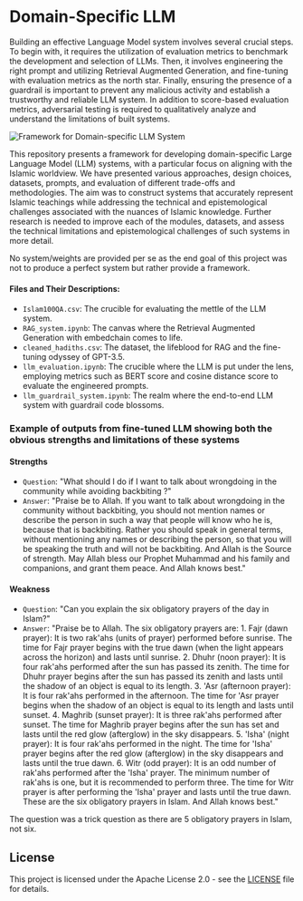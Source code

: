 # Domain-Specific LLM

Building an effective Language Model system involves several crucial steps. To begin with, it requires the utilization of evaluation metrics to benchmark the development and selection of LLMs. Then, it involves engineering the right prompt and utilizing Retrieval Augmented Generation, and fine-tuning with evaluation metrics as the north star. Finally, ensuring the presence of a guardrail is important to prevent any malicious activity and establish a trustworthy and reliable LLM system. In addition to score-based evaluation metrics, adversarial testing is required to qualitatively analyze and understand the limitations of built systems.

![Framework for Domain-specific LLM System](full-stack-gen-ai-framework.png)

This repository presents a framework for developing domain-specific Large Language Model (LLM) systems, with a particular focus on aligning with the Islamic worldview. We have presented various approaches, design choices, datasets, prompts, and evaluation of different trade-offs and methodologies. The aim was to construct systems that accurately represent Islamic teachings while addressing the technical and epistemological challenges associated with the nuances of Islamic knowledge. Further research is needed to improve each of the modules, datasets, and assess the technical limitations and epistemological challenges of such systems in more detail.

No system/weights are provided per se as the end goal of this project was not to produce a perfect system but rather provide a framework.


#### Files and Their Descriptions:

- `Islam100QA.csv`: The crucible for evaluating the mettle of the LLM system.
- `RAG_system.ipynb`: The canvas where the Retrieval Augmented Generation with embedchain comes to life.
- `cleaned_hadiths.csv`: The dataset, the lifeblood for RAG and the fine-tuning odyssey of GPT-3.5.
- `llm_evaluation.ipynb`: The crucible where the LLM is put under the lens, employing metrics such as BERT score and cosine distance score to evaluate the engineered prompts.
- `llm_guardrail_system.ipynb`: The realm where the end-to-end LLM system with guardrail code blossoms.

### Example of outputs from fine-tuned LLM showing both the obvious strengths and limitations of these systems

#### Strengths

- `Question`: "What should I do if I want to talk about wrongdoing in the community while avoiding backbiting ?"
- `Answer`: "Praise be to Allah. If you want to talk about wrongdoing in the community without backbiting, you should not mention names or describe the person in such a way that people will know who he is, because that is backbiting. Rather you should speak in general terms, without mentioning any names or describing the person, so that you will be speaking the truth and will not be backbiting. And Allah is the Source of strength. May Allah bless our Prophet Muhammad and his family and companions, and grant them peace. And Allah knows best."

#### Weakness
- `Question`: "Can you explain the six obligatory prayers of the day in Islam?"
- `Answer`: "Praise be to Allah. The six obligatory prayers are: 1. Fajr (dawn prayer): It is two rak'ahs (units of prayer) performed before sunrise. The time for Fajr prayer begins with the true dawn (when the light appears across the horizon) and lasts until sunrise. 2. Dhuhr (noon prayer): It is four rak'ahs performed after the sun has passed its zenith. The time for Dhuhr prayer begins after the sun has passed its zenith and lasts until the shadow of an object is equal to its length. 3. 'Asr (afternoon prayer): It is four rak'ahs performed in the afternoon. The time for 'Asr prayer begins when the shadow of an object is equal to its length and lasts until sunset. 4. Maghrib (sunset prayer): It is three rak'ahs performed after sunset. The time for Maghrib prayer begins after the sun has set and lasts until the red glow (afterglow) in the sky disappears. 5. 'Isha' (night prayer): It is four rak'ahs performed in the night. The time for 'Isha' prayer begins after the red glow (afterglow) in the sky disappears and lasts until the true dawn. 6. Witr (odd prayer): It is an odd number of rak'ahs performed after the 'Isha' prayer. The minimum number of rak'ahs is one, but it is recommended to perform three. The time for Witr prayer is after performing the 'Isha' prayer and lasts until the true dawn. These are the six obligatory prayers in Islam. And Allah knows best."

The question was a trick question as there are 5 obligatory prayers in Islam, not six. 

## License

This project is licensed under the Apache License 2.0 - see the [LICENSE](LICENSE) file for details.
